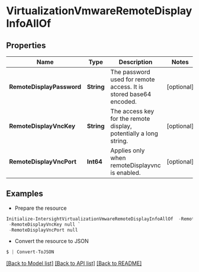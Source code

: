 # VirtualizationVmwareRemoteDisplayInfoAllOf
## Properties

Name | Type | Description | Notes
------------ | ------------- | ------------- | -------------
**RemoteDisplayPassword** | **String** | The password used for remote access. It is stored base64 encoded. | [optional] 
**RemoteDisplayVncKey** | **String** | The access key for the remote display, potentially a long string. | [optional] 
**RemoteDisplayVncPort** | **Int64** | Applies only when remoteDisplayvnc is enabled. | [optional] 

## Examples

- Prepare the resource
```powershell
Initialize-IntersightVirtualizationVmwareRemoteDisplayInfoAllOf  -RemoteDisplayPassword null `
 -RemoteDisplayVncKey null `
 -RemoteDisplayVncPort null
```

- Convert the resource to JSON
```powershell
$ | Convert-ToJSON
```

[[Back to Model list]](../README.md#documentation-for-models) [[Back to API list]](../README.md#documentation-for-api-endpoints) [[Back to README]](../README.md)

